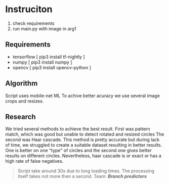 # Instruciton

1. check requirements
2. run main.py with image in arg1

## Requirements

- tensorflow [ pip3 install tf-nightly ]
- numpy      [ pip3 install numpy ]
- opencv     [ pip3 install opencv-python ]

## Algorithm

Script uses mobile-net ML
To achive better acuracy we use several image crops and resizes.

## Research

We tried several methods to achieve the best result. First was pattern match, which was good but unable to detect rotated and resized circles
The second was Haar cascade. This method is pretty accurate but during lack of time, we struggled to create a suitable dataset resulting in better results. One is better on one "type" of circles and the second one gives better results on different circles. Nevertheless, haar cascade is or exact or has a high rate of false negatives.

> Script take around 30s due to long loading times. The processing itself takes not more then a second.
> Team:  ***Branch predictors***
